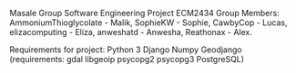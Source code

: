 Masale Group Software Engineering Project ECM2434
Group Members:
AmmoniumThioglycolate - Malik,
SophieKW - Sophie,
CawbyCop - Lucas,
elizacomputing - Eliza,
anweshatd - Anwesha,
Reathonax - Alex.

Requirements for project:
Python 3
Django
Numpy
Geodjango (requirements:
gdal
libgeoip
psycopg2
psycopg3
PostgreSQL)